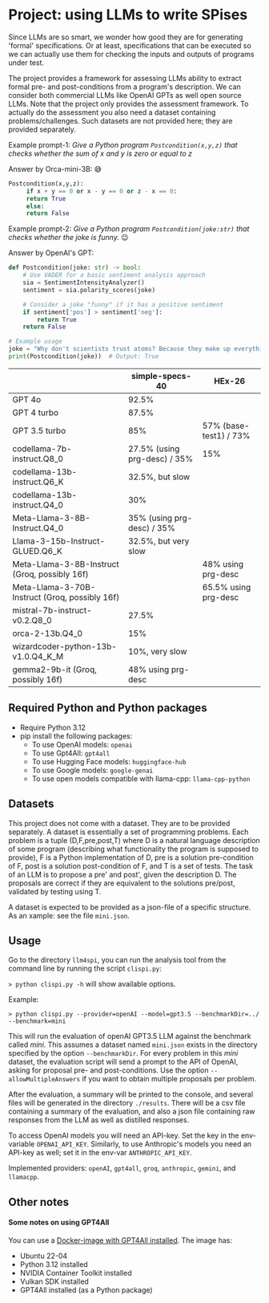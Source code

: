 # Project: using LLMs to write SPises

Since LLMs are so smart, we wonder how good they are for generating 'formal' specifications. Or at least, specifications that can be executed so we can actually use them for checking the inputs and outputs of programs under test.

The project provides a framework for assessing LLMs ability to extract formal pre- and post-conditions from a program's description. We can consider both commercial LLMs like OpenAI GPTs as well open source LLMs.
Note that the project only provides the assessment framework. To actually do the assessment you also need a dataset containing problems/challenges. Such datasets are not provided here; they are provided separately.

Example prompt-1: _Give a Python program `Postcondition(x,y,z)` that checks whether the sum of x and y is zero or equal to z_

Answer by Orca-mini-3B: 😅

```python
Postcondition(x,y,z):
     if x + y == 0 or x - y == 0 or z - x == 0:
     return True
     else:
     return False
```

Example prompt-2: _Give a Python program `Postcondition(joke:str)` that checks whether the joke is funny._ 😉


Answer by OpenAI's GPT:

```python
def Postcondition(joke: str) -> bool:
    # Use VADER for a basic sentiment analysis approach
    sia = SentimentIntensityAnalyzer()
    sentiment = sia.polarity_scores(joke)

    # Consider a joke "funny" if it has a positive sentiment
    if sentiment['pos'] > sentiment['neg']:
        return True
    return False

# Example usage
joke = "Why don't scientists trust atoms? Because they make up everything!"
print(Postcondition(joke))  # Output: True
```



  |  | simple-specs-40 | HEx-26 |
  |--|----------|----|
  | GPT 4o          | 92.5%  |
  | GPT 4 turbo          | 87.5%  |
  | GPT 3.5 turbo        | 85%  | 57% (base-test1) / 73% |
  | codellama-7b-instruct.Q8_0           | 27.5% (using prg-desc) / 35%  | 15% |
  | codellama-13b-instruct.Q6_K          | 32.5%, but slow  |
  | codellama-13b-instruct.Q4_0 | 30% |
  | Meta-Llama-3-8B-Instruct.Q4_0 | 35% (using prg-desc) / 35%  |
  | Llama-3-15b-Instruct-GLUED.Q6_K | 32.5%, but very slow |
  | Meta-Llama-3-8B-Instruct (Groq, possibly 16f) |  | 48% using prg-desc |
  | Meta-Llama-3-70B-Instruct (Groq, possibly 16f) |  | 65.5% using prg-desc |
  | mistral-7b-instruct-v0.2.Q8_0      | 27.5%  |
  | orca-2-13b.Q4_0   | 15%  |
  | wizardcoder-python-13b-v1.0.Q4_K_M | 10%, very slow |
  | gemma2-9b-it (Groq, possibly 16f) | 48% using prg-desc |



## Required Python and Python packages

* Require Python 3.12
* pip install the following packages:
  * To use OpenAI models: `openai`
  * To use Gpt4All: `gpt4all`
  * To use Hugging Face models: `huggingface-hub`
  * To use Google models: `google-genai`
  * To use open models compatible with llama-cpp: `llama-cpp-python`

## Datasets

This project does not come with a dataset. They are to be provided separately. A dataset is essentially a set of programming problems. Each problem is a tuple (D,F,pre,post,T) where D is a natural language description of some program (describing what functionality the program is supposed to provide), F is a Python implementation of D, pre is a solution pre-condition of F, post is a solution post-condition of F, and T is a set of tests. The task of an LLM is to propose a pre' and post', given the description D. The proposals are correct if they are equivalent to the solutions pre/post, validated by testing using T.

A dataset is expected to be provided as a json-file of a specific structure. As an xample: see the file `mini.json`.


## Usage

Go to the directory `llm4spi`, you can run the analysis tool from the command line by running the script `clispi.py`:

   `> python clispi.py -h` will show available options.

Example:

   `> python clispi.py --provider=openAI --model=gpt3.5 --benchmarkDir=../ --benchmark=mini`

This will run the evaluation of openAI GPT3.5 LLM against the benchmark called _mini_. This assumes a dataset named `mini.json` exists in the directory specified by the option `--benchmarkDir`. For every problem in this _mini_ dataset, the evaluation script will send a prompt to the API of OpenAI, asking for proposal pre- and post-conditions. Use the option `--allowMultipleAnswers` if you want to obtain multiple proposals per problem.

After the evaluation, a summary will be printed to the console, and several files will be generated in the directory `./results`. There will be a csv file containing a summary of the evaluation, and also a json file containing raw responses from the LLM as well as distilled responses.

To access OpenAI models you will need an API-key. Set the key in the env-variable `OPENAI_API_KEY`. Similarly, to use Anthropic's models you need an API-key as well; set it in the env-var `ANTHROPIC_API_KEY`.

Implemented providers: `openAI`, `gpt4all`, `groq`, `anthropic`, `gemini`, and  `llamacpp`.






## Other notes

#### Some notes on using GPT4All

You can use a [Docker-image with GPT4All installed](https://hub.docker.com/r/morgaine/llm4spi). The image has:

* Ubuntu 22-04
* Python 3.12 installed
* NVIDIA Container Toolkit installed
* Vulkan SDK installed
* GPT4All installed (as a Python package)
